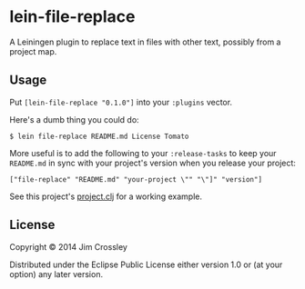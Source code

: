 # lein-file-replace

A Leiningen plugin to replace text in files with other text, possibly
from a project map.

## Usage

Put `[lein-file-replace "0.1.0"]` into your `:plugins` vector.

Here's a dumb thing you could do:

    $ lein file-replace README.md License Tomato

More useful is to add the following to your `:release-tasks` to keep
your `README.md` in sync with your project's version when you release
your project:

    ["file-replace" "README.md" "your-project \"" "\"]" "version"]

See this project's [project.clj](blob/master/project.clj) for a working example.

## License

Copyright © 2014 Jim Crossley

Distributed under the Eclipse Public License either version 1.0 or (at
your option) any later version.
